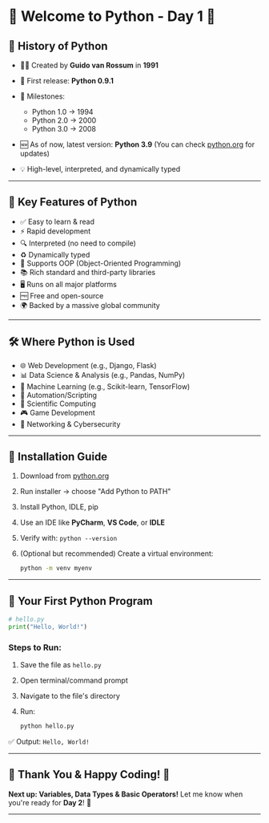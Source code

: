 # 🌟 Welcome to Python - Day 1 🌟


## 📅 History of Python

* 🧑‍💻 Created by **Guido van Rossum** in **1991**
* 🐍 First release: **Python 0.9.1**
* 🚀 Milestones:

  * Python 1.0 → 1994
  * Python 2.0 → 2000
  * Python 3.0 → 2008
* 🆕 As of now, latest version: **Python 3.9** (You can check [python.org](https://www.python.org) for updates)
* 💡 High-level, interpreted, and dynamically typed

---

## 💎 Key Features of Python

* ✅ Easy to learn & read
* ⚡ Rapid development
* 🔍 Interpreted (no need to compile)
* ♻️ Dynamically typed
* 🧱 Supports OOP (Object-Oriented Programming)
* 📚 Rich standard and third-party libraries
* 🖥️ Runs on all major platforms
* 🆓 Free and open-source
* 🌍 Backed by a massive global community

---

## 🛠️ Where Python is Used

* 🌐 Web Development (e.g., Django, Flask)
* 📊 Data Science & Analysis (e.g., Pandas, NumPy)
* 🤖 Machine Learning (e.g., Scikit-learn, TensorFlow)
* 🤖 Automation/Scripting
* 🔬 Scientific Computing
* 🎮 Game Development
* 🧵 Networking & Cybersecurity

---

## 🧰 Installation Guide

1. Download from [python.org](https://www.python.org)
2. Run installer → choose "Add Python to PATH"
3. Install Python, IDLE, pip
4. Use an IDE like **PyCharm**, **VS Code**, or **IDLE**
5. Verify with: `python --version`
6. (Optional but recommended) Create a virtual environment:

   ```bash
   python -m venv myenv
   ```

---

## 🚀 Your First Python Program

```python
# hello.py
print("Hello, World!")
```

### Steps to Run:

1. Save the file as `hello.py`
2. Open terminal/command prompt
3. Navigate to the file's directory
4. Run:

   ```bash
   python hello.py
   ```

✅ Output: `Hello, World!`

---

## 🙏 Thank You & Happy Coding! 🙏

**Next up: Variables, Data Types & Basic Operators!**
Let me know when you're ready for **Day 2**! 🚀

---
